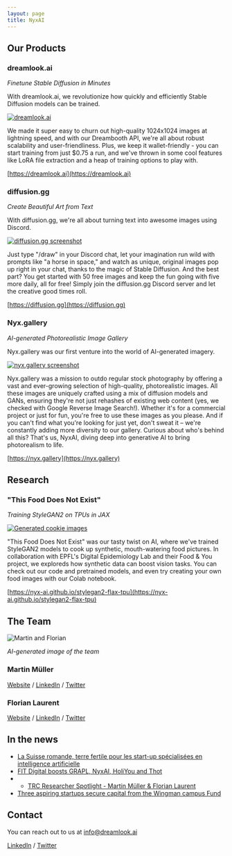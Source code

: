 ```yaml
---
layout: page
title: NyxAI
---
```


## Our Products
### dreamlook.ai

*Finetune Stable Diffusion in Minutes*

With dreamlook.ai, we revolutionize how quickly and efficiently Stable Diffusion models can be trained.

[![dreamlook.ai](https://github.com/nyx-ai/nyx-ai.github.io/assets/140592/ff2e9951-8bf5-4677-8b07-9c78012ce81c)](https://dreamlook.ai)

We made it super easy to churn out high-quality 1024x1024 images at lightning speed, and with our Dreambooth API, we're all about robust scalability and user-friendliness. Plus, we keep it wallet-friendly - you can start training from just $0.75 a run, and we've thrown in some cool features like LoRA file extraction and a heap of training options to play with.

[https://dreamlook.ai](https://dreamlook.ai)

### diffusion.gg

*Create Beautiful Art from Text*

With diffusion.gg, we're all about turning text into awesome images using Discord.

[![diffusion.gg screenshot](https://github.com/nyx-ai/nyx-ai.github.io/assets/140592/e77f8109-a8f8-45d0-9de1-6c9df9d5e8ad)](https://diffusion.gg)

Just type "/draw" in your Discord chat, let your imagination run wild with prompts like "a horse in space," and watch as unique, original images pop up right in your chat, thanks to the magic of Stable Diffusion. And the best part? You get started with 50 free images and keep the fun going with five more daily, all for free! Simply join the diffusion.gg Discord server and let the creative good times roll.

[https://diffusion.gg](https://diffusion.gg)

### Nyx.gallery

*AI-generated Photorealistic Image Gallery*

Nyx.gallery was our first venture into the world of AI-generated imagery.

[![nyx.gallery screenshot](https://github.com/nyx-ai/nyx-ai.github.io/assets/140592/a2793878-fb08-4202-9405-82de8c824796)](https://nyx.gallery)

Nyx.gallery was a mission to outdo regular stock photography by offering a vast and ever-growing selection of high-quality, photorealistic images. All these images are uniquely crafted using a mix of diffusion models and GANs, ensuring they're not just rehashes of existing web content (yes, we checked with Google Reverse Image Search!). Whether it's for a commercial project or just for fun, you're free to use these images as you please. And if you can't find what you're looking for just yet, don't sweat it – we're constantly adding more diversity to our gallery. Curious about who's behind all this? That's us, NyxAI, diving deep into generative AI to bring photorealism to life.

[https://nyx.gallery](https://nyx.gallery)

## Research
### "This Food Does Not Exist"

*Training StyleGAN2 on TPUs in JAX*

[![Generated cookie images](https://user-images.githubusercontent.com/140592/179369671-32cf8c67-a3d5-43a4-a200-1ba91e736ae2.png)](https://nyx-ai.github.io/stylegan2-flax-tpu)

"This Food Does Not Exist" was our tasty twist on AI, where we've trained StyleGAN2 models to cook up synthetic, mouth-watering food pictures. In collaboration with EPFL's Digital Epidemiology Lab and their Food & You project, we exploreds how synthetic data can boost vision tasks. You can check out our code and pretrained models, and even try creating your own food images with our Colab notebook.

[https://nyx-ai.github.io/stylegan2-flax-tpu](https://nyx-ai.github.io/stylegan2-flax-tpu)


## The Team

![Martin and Florian](https://github.com/nyx-ai/nyx-ai.github.io/assets/140592/140af537-5e5d-4dca-99f8-44ab78b0257b)

*AI-generated image of the team*

### Martin Müller

[Website](https://masterscrat.github.io) / [LinkedIn](https://www.linkedin.com/in/florianlaurent/) / [Twitter](https://twitter.com/marmuel_)

### Florian Laurent

[Website](https://www.martinmuller.me/) / [LinkedIn](https://www.linkedin.com/in/martin-m%C3%BCller-053184125/) / [Twitter](https://twitter.com/marmuel_)

## In the news

- [La Suisse romande, terre fertile pour les start-up spécialisées en intelligence artificielle](https://www.letemps.ch/economie/cyber/suisse-romande-terre-fertile-startup-specialisees-intelligence-artificielle)
- [FIT Digital boosts GRAPL, NyxAI, HoliYou and Thot](https://www.startupticker.ch/en/news/fit-digital-funding-for-grapl-nyxai-holiyou-and-thot)
- - [TRC Researcher Spotlight - Martin Müller & Florian Laurent](https://sites.research.google/trc/spotlight/#:~:text=Martin%20M%C3%BCller%20&%20Florian%20Laurent)
- [Three aspiring startups secure capital from the Wingman campus Fund](https://www.startupticker.ch/en/news/three-aspiring-startups-secure-capital-from-the-wingman-campus-fund)

## Contact

You can reach out to us at [info@dreamlook.ai](mailto:info@dreamlook.ai)

[LinkedIn](https://www.linkedin.com/company/nyxai) / [Twitter](https://twitter.com/NyxAI_Lab)